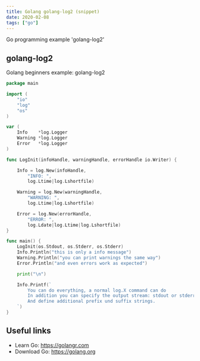 ```yaml
---
title: Golang golang-log2 (snippet)
date: 2020-02-08
tags: ["go"]
---
```

Go programming example 'golang-log2'


## golang-log2

Golang beginners example: golang-log2

```go
package main

import (
	"io"
	"log"
	"os"
)

var (
	Info    *log.Logger
	Warning *log.Logger
	Error   *log.Logger
)

func LogInit(infoHandle, warningHandle, errorHandle io.Writer) {

	Info = log.New(infoHandle,
		"INFO: ",
		log.Ltime|log.Lshortfile)

	Warning = log.New(warningHandle,
		"WARNING: ",
		log.Ltime|log.Lshortfile)

	Error = log.New(errorHandle,
		"ERROR: ",
		log.Ldate|log.Ltime|log.Lshortfile)
}

func main() {
	LogInit(os.Stdout, os.Stderr, os.Stderr)
	Info.Println("this is only a info message")
	Warning.Println("you can print warnings the same way")
	Error.Println("and even errors work as expected")

	print("\n")

	Info.Printf(`
		You can do everything, a normal log.X command can do
		In addition you can specify the output stream: stdout or stderr
		And define additional prefix und suffix strings.
	`)
}

```

## Useful links

- Learn Go: https://golangr.com
- Download Go: https://golang.org
